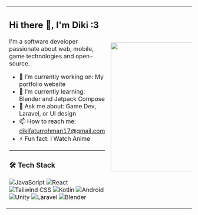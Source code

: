 <table>
  <tr>
    <td>

## Hi there 👋, I'm Diki :3  
I'm a software developer passionate about web, mobile, game technologies and open-source.

- 🔭 I’m currently working on: My portfolio website  
- 🌱 I’m currently learning: Blender and Jetpack Compose  
- 💬 Ask me about: Game Dev, Laravel, or UI design  
- 📫 How to reach me: dikifaturrohman17@gmail.com  
- ⚡ Fun fact: I Watch Anime  

---

### 🛠 Tech Stack
![JavaScript](https://img.shields.io/badge/-JavaScript-333333?style=flat&logo=javascript)
![React](https://img.shields.io/badge/-React-333333?style=flat&logo=react)
![Tailwind CSS](https://img.shields.io/badge/-TailwindCSS-333333?style=flat&logo=tailwind-css)
![Kotlin](https://img.shields.io/badge/-Kotlin-333333?style=flat&logo=kotlin)
![Android](https://img.shields.io/badge/-Android-333333?style=flat&logo=android)
![Unity](https://img.shields.io/badge/-Unity-333333?style=flat&logo=unity)
![Laravel](https://img.shields.io/badge/-Laravel-333333?style=flat&logo=laravel)
![Blender](https://img.shields.io/badge/-Blender-333333?style=flat&logo=blender)

</td>
    <td align="center">
      <img src="https://i.imgur.com/BcsXJuz.gif" width="350"/>
    </td>
  </tr>
</table>


<!--
**DikiFaturrohman/DikiFaturrohman** is a ✨ _special_ ✨ repository because its `README.md` (this file) appears on your GitHub profile.

Here are some ideas to get you started:

- 🔭 I’m currently working on ...
- 🌱 I’m currently learning ...
- 👯 I’m looking to collaborate on ...
- 🤔 I’m looking for help with ...
- 💬 Ask me about ...
- 📫 How to reach me: ...
- 😄 Pronouns: ...
- ⚡ Fun fact: ...
-->
